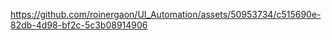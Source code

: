 

https://github.com/roinergaon/UI_Automation/assets/50953734/c515690e-82db-4d98-bf2c-5c3b08914906


